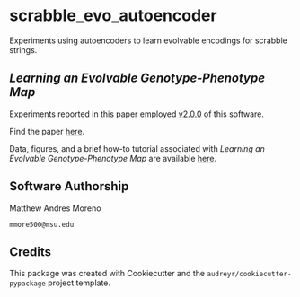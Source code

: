 # scrabble_evo_autoencoder

Experiments using autoencoders to learn evolvable encodings for scrabble strings.

## *Learning an Evolvable Genotype-Phenotype Map*

Experiments reported in this paper employed [v2.0.0](https://github.com/mmore500/scrabble_evo_autoencoder/tree/v2.0.0) of this software.

Find the paper [here](https://mmore500.github.io/research/).

Data, figures, and a brief how-to tutorial associated with *Learning an Evolvable Genotype-Phenotype Map* are available [here](https://osf.io/n92c7/).

## Software Authorship

Matthew Andres Moreno

`mmore500@msu.edu`

## Credits

This package was created with Cookiecutter and the `audreyr/cookiecutter-pypackage` project template.
